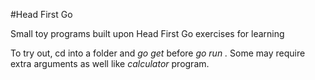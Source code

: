 #Head First Go

Small toy programs built upon Head First Go exercises for learning

To try out, cd into a folder and *go get* before *go run .* Some may require extra arguments as well like *calculator* program.
